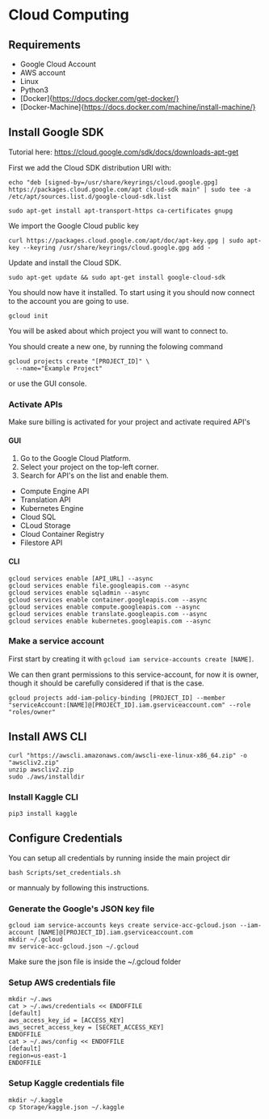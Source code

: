 # Cloud Computing

## Requirements

* Google Cloud Account
* AWS account
* Linux
* Python3
* [Docker]{https://docs.docker.com/get-docker/} 
* [Docker-Machine]{https://docs.docker.com/machine/install-machine/}

## Install Google SDK

Tutorial here: <https://cloud.google.com/sdk/docs/downloads-apt-get>

First we add the Cloud SDK distribution URI with:


`echo "deb [signed-by=/usr/share/keyrings/cloud.google.gpg] https://packages.cloud.google.com/apt cloud-sdk main" | sudo tee -a /etc/apt/sources.list.d/google-cloud-sdk.list`

`sudo apt-get install apt-transport-https ca-certificates gnupg`

We import the Google Cloud public key

`curl https://packages.cloud.google.com/apt/doc/apt-key.gpg | sudo apt-key --keyring /usr/share/keyrings/cloud.google.gpg add -`

Update and install the Cloud SDK.

`sudo apt-get update && sudo apt-get install google-cloud-sdk`

You should now have it installed. To start using it you should now connect to the account you are going to use.

`gcloud init`

You will be asked about which project you will want to connect to. 

You should create a new one, by running the folowing command

```
gcloud projects create "[PROJECT_ID]" \
  --name="Example Project"
```

or use the GUI console.

### Activate APIs

Make sure billing is activated for your project and activate required API's

#### GUI

1. Go to the Google Cloud Platform.
2. Select your project on the top-left corner.
2. Search for API's on the list and enable them.

* Compute Engine API
* Translation API
* Kubernetes Engine
* Cloud SQL
* CLoud Storage
* Cloud Container Registry
* Filestore API

#### CLI

```
gcloud services enable [API_URL] --async
gcloud services enable file.googleapis.com --async
gcloud services enable sqladmin --async
gcloud services enable container.googleapis.com --async
gcloud services enable compute.googleapis.com --async
gcloud services enable translate.googleapis.com --async
gcloud services enable kubernetes.googleapis.com --async
```

### Make a service account

First start by creating it with `gcloud iam service-accounts create [NAME]`.

We can then grant permissions to this service-account, for now it is owner, though it should be carefully considered if that is the case.

`gcloud projects add-iam-policy-binding [PROJECT_ID] --member "serviceAccount:[NAME]@[PROJECT_ID].iam.gserviceaccount.com" --role "roles/owner"`

## Install AWS CLI

```
curl "https://awscli.amazonaws.com/awscli-exe-linux-x86_64.zip" -o "awscliv2.zip"
unzip awscliv2.zip
sudo ./aws/installdir
```

### Install Kaggle CLI

```
pip3 install kaggle
```

## Configure Credentials

You can setup all credentials by running inside the main project dir

`bash Scripts/set_credentials.sh`

or mannualy by following this instructions.

### Generate the Google's JSON key file

```
gcloud iam service-accounts keys create service-acc-gcloud.json --iam-account [NAME]@[PROJECT_ID].iam.gserviceaccount.com
mkdir ~/.gcloud
mv service-acc-gcloud.json ~/.gcloud
```

Make sure the json file is inside the ~/.gcloud folder

### Setup AWS credentials file

```
mkdir ~/.aws
cat > ~/.aws/credentials << ENDOFFILE
[default]
aws_access_key_id = [ACCESS_KEY]
aws_secret_access_key = [SECRET_ACCESS_KEY]
ENDOFFILE
cat > ~/.aws/config << ENDOFFILE
[default]
region=us-east-1
ENDOFFILE
```

### Setup Kaggle credentials file

```
mkdir ~/.kaggle
cp Storage/kaggle.json ~/.kaggle
```






